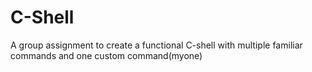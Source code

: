 # C-Shell
A group assignment to create a functional C-shell with multiple familiar commands and one custom command(myone)
